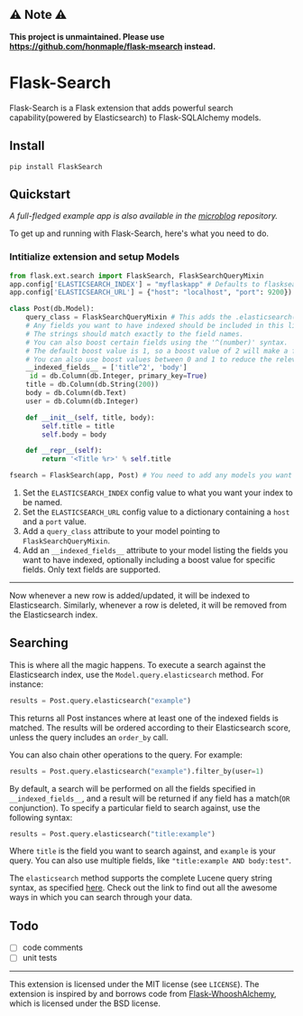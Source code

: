 ## ⚠️ Note ⚠️
**This project is unmaintained. Please use https://github.com/honmaple/flask-msearch instead.**


# Flask-Search
Flask-Search is a Flask extension that adds powerful search capability(powered by Elasticsearch) to Flask-SQLAlchemy models.

## Install
```
pip install FlaskSearch
```

## Quickstart
*A full-fledged example app is also available in the [microblog](https://github.com/dhamaniasad/microblog) repository.*

To get up and running with Flask-Search, here's what you need to do. 
### Intitialize extension and setup Models

```python
from flask.ext.search import FlaskSearch, FlaskSearchQueryMixin
app.config['ELASTICSEARCH_INDEX'] = "myflaskapp" # Defaults to flasksearch, needs to be lowercase
app.config['ELASTICSEARCH_URL'] = {"host": "localhost", "port": 9200}) # Defaults to {"host": "localhost", "port": 9200}

class Post(db.Model):
	query_class = FlaskSearchQueryMixin # This adds the .elasticsearch() method to Post.query
	# Any fields you want to have indexed should be included in this list. 
	# The strings should match exactly to the field names. 
	# You can also boost certain fields using the '^(number)' syntax. 
	# The default boost value is 1, so a boost value of 2 will make a field twice as relevant while searching as a field with a boost value of 1
	# You can also use boost values between 0 and 1 to reduce the relevance of a field
	__indexed_fields__ = ['title^2', 'body']
	 id = db.Column(db.Integer, primary_key=True)
    title = db.Column(db.String(200))
    body = db.Column(db.Text)
    user = db.Column(db.Integer)

    def __init__(self, title, body):
        self.title = title
        self.body = body

    def __repr__(self):
        return '<Title %r>' % self.title

fsearch = FlaskSearch(app, Post) # You need to add any models you want to have indexed as arguments. This will also create the index mappings if they don't already exist.
```
1. Set the `ELASTICSEARCH_INDEX` config value to what you want your index to be named.
2. Set the `ELASTICSEARCH_URL` config value to a dictionary containing a `host` and a `port` value.
3. Add a `query_class` attribute to your model pointing to `FlaskSearchQueryMixin`.
4. Add an `__indexed_fields__` attribute to your model listing the fields you want to have indexed, optionally including a boost value for specific fields. Only text fields are supported.

---
Now whenever a new row is added/updated, it will be indexed to Elasticsearch. Similarly, whenever a row is deleted, it will be removed from the Elasticsearch index.

## Searching
This is where all the magic happens. To execute a search against the Elasticsearch index, use the `Model.query.elasticsearch` method. For instance:

```python
results = Post.query.elasticsearch("example")
```
This returns all Post instances where at least one of the indexed fields is matched. The results will be ordered according to their Elasticsearch score, unless the query includes an `order_by` call. 

You can also chain other operations to the query. For example:

```python
results = Post.query.elasticsearch("example").filter_by(user=1)
```
By default, a search will be performed on all the fields specified in `__indexed_fields__`, and a result will be returned if any field has a match(`OR` conjunction). To specify a particular field to search against, use the following syntax:

```python
results = Post.query.elasticsearch("title:example")
```
Where `title` is the field you want to search against, and `example` is your query. You can also use multiple fields, like `"title:example AND body:test"`.

The `elasticsearch` method supports the complete Lucene query string syntax, as specified [here](https://www.elastic.co/guide/en/elasticsearch/reference/2.1/query-dsl-query-string-query.html#query-string-syntax). Check out the link to find out all the awesome ways in which you can search through your data.

## Todo
- [ ] code comments
- [ ] unit tests

---
This extension is licensed under the MIT license (see `LICENSE`). The extension is inspired by and borrows code from [Flask-WhooshAlchemy](https://github.com/gyllstromk/Flask-WhooshAlchemy), which is licensed under the BSD license.
